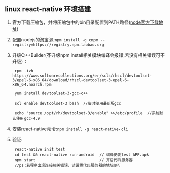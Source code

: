 linux react-native 环境搭建
--
1. 官方下载压缩包，并将压缩包中的bin目录配置到PATH路径([node官方下载地址](https://nodejs.org/en/download/))

2. 配置nodejs的淘宝源:`npm install -g cnpm --registry=https://registry.npm.taobao.org`

3. 升级C++Builder(不升级npm install相关模块编译会报错,若没有相关错误可不升级)：
		
		rpm -ivh https://www.softwarecollections.org/en/scls/rhscl/devtoolset-3/epel-6-x86_64/download/rhscl-devtoolset-3-epel-6-x86_64.noarch.rpm

		yum install devtoolset-3-gcc-c++
		
		scl enable devtoolset-3 bash  //临时使用最新版gcc
		
		echo "source /opt/rh/devtoolset-3/enable" >>/etc/profile  //系统默认使用gcc-4.9

4. 安装react-native命令:`npm install -g react-native-cli`

5. 验证:

		react-native init test 
		cd test && react-native run-android  // 编译安装test APP.apk
		npm start                            // 开启代码服务器 
		//ps:若程序出现连接相关错误，请设置代码服务器的地址即可



